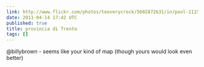 ```yaml
---
link: http://www.flickr.com/photos/teoverycrock/5602872631/in/pool-1115946@N24
date: 2011-04-14 17:42 UTC
published: true
title: provincia di Trento
tags: []
---
```


@billybrown - seems like your kind of map (though yours would look even better)

